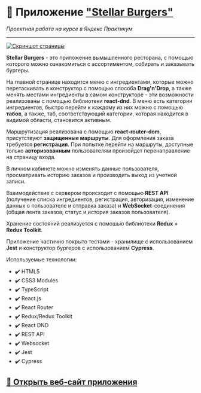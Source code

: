 # :small_orange_diamond: Приложение ["Stellar Burgers"](https://vladivanyuk.github.io/react-burger/)
*Проектная работа на курсе в Яндекс Практикум*  
______

[![Скриншот страницы](https://i.ibb.co/17dynmt/burger.jpg)](https://vladivanyuk.github.io/react-burger/)

**Stellar Burgers** - это приложение вымышленного ресторана, с помощью которого можно ознакомиться с ассортиментом, собирать и заказывать бургеры.

На главной странице находится меню с ингредиентами, которые можно перетаскивать в конструктор с помощью способа **Drag'n'Drop**, а также менять местами ингредиенты в самом конструкторе - эти возможности реализованы с помощью библиотеки **react-dnd**. В меню есть категории ингредиентов, быстро перейти к каждому из них можно с помощью **табов**, а также, таб, соответствующий категории, которая находится в видимой области, становится активным.

Маршрутизация реализована с помощью **react-router-dom**, присутствуют **защищенные маршруты**. Для оформления заказа требуется **регистрация**. При попытке перейти на маршруты, доступные только **авторизованным** пользователям произойдет перенаправление на страницу входа. 

В личном кабинете можно изменять данные пользователя, просматривать историю заказов и производить выход из учетной записи.
  
Взаимодействие с сервером происходит с помощью **REST API** (получение списка ингредиентов, регистрация, авторизация, изменение данных о пользователе и отправка заказа) и **WebSocket**-соединения (общая лента заказов, статус и история заказов пользователя).

Хранение состояний реализуется с помошью библиотеки **Redux + Redux Toolkit**.

Приложение частично покрыто тестами - хранилище с использованием **Jest** и конструктор бургеров с использованием **Cypress**.

Используемые технологии: 
* :heavy_check_mark: HTML5    
* :heavy_check_mark: CSS3 Modules     
* :heavy_check_mark: TypeScript
* :heavy_check_mark: React.js
* :heavy_check_mark: React Router
* :heavy_check_mark: Redux/Redux Toolkit
* :heavy_check_mark: React DND
* :heavy_check_mark: REST API
* :heavy_check_mark: Websocket
* :heavy_check_mark: Jest
* :heavy_check_mark: Cypress
 
[:link: Открыть веб-сайт приложения](https://vladivanyuk.github.io/react-burger/) 
------
